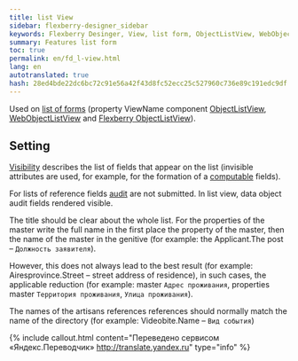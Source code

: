 ```yaml
--- 
title: list View 
sidebar: flexberry-designer_sidebar 
keywords: Flexberry Desinger, View, list form, ObjectListView, WebObjectListView, list, view 
summary: Features list form 
toc: true 
permalink: en/fd_l-view.html 
lang: en 
autotranslated: true 
hash: 28ed4bde22dc6bc72c91e56a42f43d8fc52ecc25c527960c736e89c191edc9df 
--- 
```


Used on [list of forms](fd_listform.html) (property ViewName component [ObjectListView](fw_objectlistview.html), [WebObjectListView](fa_web-object-list-view.html) and [Flexberry ObjectListView](ef2_object-list-view.html)). 

## Setting 

[Visibility](fd_hidden-properties-view.html) describes the list of fields that appear on the list (invisible attributes are used, for example, for the formation of a [computable](fo_not-stored-attributes.html) fields). 

For lists of reference fields [audit](efs_audit.html) are not submitted. In list view, data object audit fields rendered visible. 

The title should be clear about the whole list. For the properties of the master write the full name in the first place the property of the master, then the name of the master in the genitive (for example: the Applicant.The post – `Должность заявителя`). 

However, this does not always lead to the best result (for example: Airesprovince.Street – street address of residence), in such cases, the applicable reduction (for example: master `Адрес проживания`, properties master `Территория проживания`, `Улица проживания`). 

The names of the artisans references references should normally match the name of the directory (for example: Videobite.Name – `Вид события`) 



{% include callout.html content="Переведено сервисом «Яндекс.Переводчик» <http://translate.yandex.ru>" type="info" %}